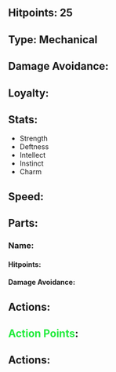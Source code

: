 ## Hitpoints: 25
## Type: Mechanical
## Damage Avoidance:
## Loyalty:
## Stats:
- Strength
- Deftness
- Intellect
- Instinct
- Charm
## Speed:
## Parts:
### Name:
#### Hitpoints:
#### Damage Avoidance:
## Actions:
## <span style="font-weight:bold;color:rgb(33, 235, 60)">Action Points</span>:
## Actions: